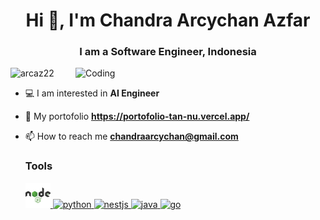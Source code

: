 <h1 align="center">Hi 👋, I'm Chandra Arcychan Azfar</h1>
<h3 align="center">I am a Software Engineer, Indonesia</h3>
<img align="right" alt="Coding" width="400" src="https://cdn.dribbble.com/users/50886/screenshots/2710024/coding.gif">

<p align="left"> 
  <img src="https://komarev.com/ghpvc/?username=arcaz22&label=Profile%20views&color=0e75b6&style=flat" alt="arcaz22" />
</p>

- 💻 I am interested in **AI Engineer**
- 📃 My portofolio **https://portofolio-tan-nu.vercel.app/**
- 📫 How to reach me **chandraarcychan@gmail.com**

  <h3 align="left">Tools</h3> 
  <a href="https://nodejs.org" target="_blank" rel="noreferrer"> 
    <img src="https://raw.githubusercontent.com/devicons/devicon/master/icons/nodejs/nodejs-original-wordmark.svg" alt="nodejs" width="40" height="40"/>
  </a> 
  <a href="https://www.python.org/" target="_blank" rel="noreferrer">
    <img src="https://cdn.jsdelivr.net/gh/devicons/devicon@latest/icons/python/python-original.svg" alt="python" width="40" height="40" />
  </a>
  <a href="https://nestjs.com/" target="_blank" rel="noreferrer"> 
    <img src="https://cdn.jsdelivr.net/gh/devicons/devicon@latest/icons/nestjs/nestjs-original.svg" alt="nestjs" width="40" height="40"/>      
  </a>
  <a href="https://java.com/" target="_blank" rel="noreferrer"> 
    <img src="https://cdn.jsdelivr.net/gh/devicons/devicon@latest/icons/java/java-original.svg" alt="java" width="40" height="40"/>      
  </a>
  <a href="https://go.dev/" target="_blank" rel="noreferrer"> 
    <img src="https://cdn.jsdelivr.net/gh/devicons/devicon@latest/icons/go/go-original.svg" alt="go" width="40" height="40"/>
  </a>

